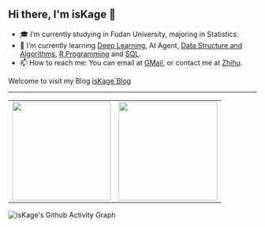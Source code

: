 ## Hi there, I'm **isKage** 👋

<!--
**isKage/isKage** is a ✨ _special_ ✨ repository because its `README.md` (this file) appears on your GitHub profile.

Here are some ideas to get you started:
-->

- 🎓 I’m currently studying in Fudan University, majoring in Statistics.
- 🚀 I’m currently learning [Deep Learning](https://github.com/isKage/pytorch-notes), AI Agent, [Data Structure and Algorithms](https://github.com/isKage/dsa-notes), [R Programming](https://github.com/isKage/r-notes) and [SQL](https://github.com/isKage/sql-notes).
- 📫 How to reach me: You can email at [GMail](mailto:kageshu211@gmail.com), or contact me at [Zhihu](https://www.zhihu.com/people/iskage).

Welcome to visit my Blog [isKage`Blog](https://blog.iskage.online/)

---
<!--
- 👯 I’m looking to collaborate on ...
- 🤔 I’m looking for help with ...
- 💬 Ask me about ...
- 😄 Pronouns: ...
- ⚡ Fun fact: ...
-->



<table align="center">
  <tr>
    <td><img src="https://github-readme-stats.vercel.app/api?username=isKage&include_all_commits=true&count_private-true&custom_title=Anyayay'%20GitHub%20Stats&line_height=30&show_icons=true&hide_border=true" height="200"/></td>
    <td><img src="https://github-readme-stats.vercel.app/api/top-langs?username=isKage&layout=compact&langs_count=8&card_width=320&hide=javascript,go,css,html,tex,Roff,SCSS,Less,PHP" height="200"/></td>
  </tr>
</table>



![isKage's Github Activity Graph](https://github-readme-activity-graph.vercel.app/graph?username=isKage&theme=github-compact)

<!--
| GitHub Stats | Top Languages |
|-------------|--------------|
| ![GitHub stats](https://github-readme-stats-git-masterrstaa-rickstaa.vercel.app/api?username=isKage&show_icons=true) | ![Top Langs](https://github-readme-stats-git-masterrstaa-rickstaa.vercel.app/api/top-langs/?username=isKage&langs_count=3&hide=javascript,go,css,html,tex,Roff,SCSS,Less,PHP) |


---

<p align="left"> 
  <a href="https://www.python.org" target="_blank" rel="noreferrer"> 
    <img src="https://raw.githubusercontent.com/devicons/devicon/master/icons/python/python-original.svg" alt="python" width="40" height="40"/> 
  </a>
  <a href="https://pytorch.org/" target="_blank" rel="noreferrer"> 
    <img src="https://www.vectorlogo.zone/logos/pytorch/pytorch-icon.svg" alt="pytorch" width="40" height="40"/> 
  </a> 
  <a href="https://www.mysql.com/" target="_blank" rel="noreferrer">
    <img src="https://raw.githubusercontent.com/devicons/devicon/master/icons/mysql/mysql-original-wordmark.svg" alt="mysql" width="40" height="40"/> 
  </a> 
  <a href="https://www.djangoproject.com/" target="_blank" rel="noreferrer"> 
    <img src="https://cdn.worldvectorlogo.com/logos/django.svg" alt="django" width="40" height="40"/> 
  </a> 
  <a href="https://www.w3.org/html/" target="_blank" rel="noreferrer"> 
    <img src="https://raw.githubusercontent.com/devicons/devicon/master/icons/html5/html5-original-wordmark.svg" alt="html5" width="40" height="40"/> 
  </a> 
  <a href="https://git-scm.com/" target="_blank" rel="noreferrer"> 
  <img src="https://www.vectorlogo.zone/logos/git-scm/git-scm-icon.svg" alt="git" width="40" height="40"/> 
  </a> 
  <a href="https://www.linux.org/" target="_blank" rel="noreferrer"> 
    <img src="https://raw.githubusercontent.com/devicons/devicon/master/icons/linux/linux-original.svg" alt="linux" width="40" height="40"/> 
  </a> 
</p>
-->
